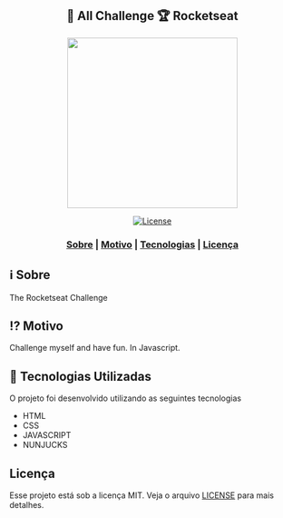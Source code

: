 <h2 align="center">
🎯 All Challenge 🏆 Rocketseat
</h2>

<p align="center"> 
<img src="https://rocketseat.com.br/static/images/update/trofeu-home.svg" width="300" heigth="300">
</p>

<p align="center">
  <a href="LICENSE" >
<img alt="License" src="https://img.shields.io/badge/license-MIT-%23F8952D">
  </a>
</p>

<h3 align="center">  
  <a href="#information_source-sobre">Sobre</a> |
  <a href="#interrobang-motivo">Motivo</a> | 
  <a href="#rocket-tecnologias-utilizadas">Tecnologias</a> | 
  <a href="#licença">Licença</a> 
</h3>


## :information_source: Sobre

The Rocketseat Challenge 

## :interrobang: Motivo

Challenge myself and have fun. In Javascript.

## :rocket: Tecnologias Utilizadas

O projeto foi desenvolvido utilizando as seguintes tecnologias

- HTML
- CSS
- JAVASCRIPT
- NUNJUCKS

## Licença
Esse projeto está sob a licença MIT. Veja o arquivo [LICENSE](LICENSE) para mais detalhes.
